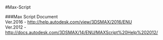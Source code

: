 #Max-Script

###Max Script Document </br>
Ver.2016 - http://help.autodesk.com/view/3DSMAX/2016/ENU</br>
Ver.2012 - http://docs.autodesk.com/3DSMAX/14/ENU/MAXScript%20Help%202012/

